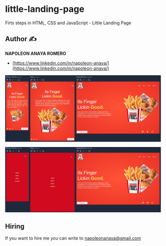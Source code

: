 # little-landing-page
Firts steps in HTML, CSS and JavaScript - Little Landing Page

## Author ✍

**NAPOLEON ANAYA ROMERO**

-	[https://www.linkedin.com/in/napoleon-anaya/](https://www.linkedin.com/in/napoleon-anaya/)

![..](https://github.com/alucart2005/little-landing-page/blob/main/img/preview.jpg?raw=true)

![..](https://github.com/alucart2005/little-landing-page/blob/main/img/preview%20-%20toggle.jpg?raw=true)

## Hiring 
If you want to hire me you can write to napoleonanaya@gmail.com

